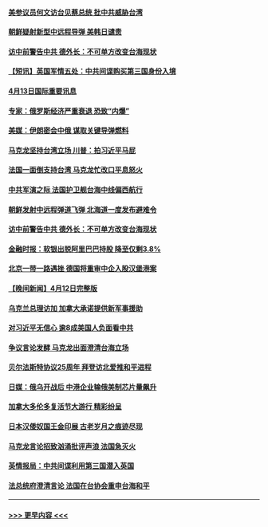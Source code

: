 #### [美参议员何文访台见蔡总统 批中共威胁台湾](../pages/prog202/a103690168.md?t=04140343) 
#### [朝鲜疑射新型中远程导弹 美韩日谴责](../pages/prog202/a103690169.md?t=04140343) 
#### [访中前警告中共 德外长：不可单方改变台海现状](../pages/prog202/a103690166.md?t=04140343) 
#### [【短讯】英国军情五处：中共间谍购买第三国身份入境](../pages/prog202/a103690165.md?t=04140343) 
#### [4月13日国际重要讯息](../pages/prog202/a103689898.md?t=04140343) 
#### [专家：俄罗斯经济严重衰退 恐致“内爆”](../pages/prog202/a103689914.md?t=04140343) 
#### [美媒：伊朗密会中俄 谋取关键导弹燃料](../pages/prog202/a103689863.md?t=04140343) 
#### [马克龙坚持台湾立场 川普：拍习近平马屁](../pages/prog202/a103689910.md?t=04140343) 
#### [法国一面倒支持台湾 马克龙忙改口平息怒火](../pages/prog202/a103689872.md?t=04140343) 
#### [中共军演之际 法国护卫舰台海中线偏西航行](../pages/prog202/a103689790.md?t=04140343) 
#### [朝鲜发射中远程弹道飞弹 北海道一度发布避难令](../pages/prog202/a103689772.md?t=04140343) 
#### [访中前警告中共 德外长：不可单方改变台海现状](../pages/prog202/a103689769.md?t=04140343) 
#### [金融时报：软银出脱阿里巴巴持股 降至仅剩3.8%](../pages/prog202/a103689760.md?t=04140343) 
#### [北京一带一路遇挫 德国将重审中企入股汉堡港案](../pages/prog202/a103689740.md?t=04140343) 
#### [【晚间新闻】4月12日完整版](../pages/prog202/a103689616.md?t=04140343) 
#### [乌克兰总理访加 加拿大承诺提供新军事援助](../pages/prog202/a103689627.md?t=04140343) 
#### [对习近平无信心 逾8成美国人负面看中共](../pages/prog202/a103689617.md?t=04140343) 
#### [争议言论发酵 马克龙出面澄清台海立场](../pages/prog202/a103689521.md?t=04140343) 
#### [贝尔法斯特协议25周年 拜登访北爱推和平进程](../pages/prog202/a103689489.md?t=04140343) 
#### [日媒：俄乌开战后 中港企业输俄美制芯片量飙升](../pages/prog202/a103689421.md?t=04140343) 
#### [加拿大多伦多复活节大游行 精彩纷呈](../pages/prog202/a103689368.md?t=04140343) 
#### [日本汉倭奴国王金印展  古老岁月之痕迹尽现](../pages/prog202/a103689338.md?t=04140343) 
#### [马克龙言论招致汹涌批评声浪 法国急灭火](../pages/prog202/a103689235.md?t=04140343) 
#### [英情报局：中共间谍利用第三国潜入英国](../pages/prog202/a103689106.md?t=04140343) 
#### [法总统府澄清言论 法国在台协会重申台海和平](../pages/prog202/a103689110.md?t=04140343) 

----
#### [ >>> 更早内容 <<< ](../indexes/prog202-earlier.md)
